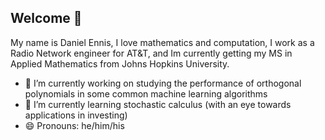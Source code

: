 ## Welcome 👋

My name is Daniel Ennis, I love mathematics and computation, I work as a Radio Network engineer for AT&T, and Im currently getting my MS in Applied Mathematics from Johns Hopkins University.

- 🔭 I’m currently working on studying the performance of orthogonal polynomials in some common machine learning algorithms
- 🌱 I’m currently learning stochastic calculus (with an eye towards applications in investing) 
- 😄 Pronouns: he/him/his

<!--
**danielennis521/danielennis521** is a ✨ _special_ ✨ repository because its `README.md` (this file) appears on your GitHub profile.

Here are some ideas to get you started:

- 🔭 I’m currently working on ...
- 🌱 I’m currently learning ...
- 👯 I’m looking to collaborate on ...
- 🤔 I’m looking for help with ...
- 💬 Ask me about ...
- 📫 How to reach me: ...
- 😄 Pronouns: ...
- ⚡ Fun fact: ...
-->

